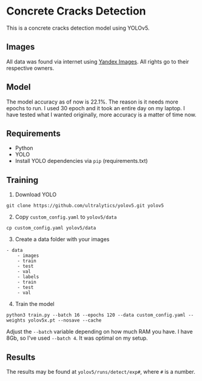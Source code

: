 # Concrete Cracks Detection
This is a concrete cracks detection model using YOLOv5. 

## Images
All data was found via internet using [Yandex Images](https://yandex.ru/images/). All rights go to their respective owners.

## Model
The model accuracy as of now is 22.1%. The reason is it needs more epochs to run. I used 30 epoch and it took an entire day on my laptop. I have tested what I wanted originally, more accuracy is a matter of time now.  

## Requirements
* Python
* YOLO
* Install YOLO dependencies via `pip` (requirements.txt)

## Training
1. Download YOLO 
```
git clone https://github.com/ultralytics/yolov5.git yolov5
```
2. Copy `custom_config.yaml` to `yolov5/data`
```
cp custom_config.yaml yolov5/data
```
3. Create a data folder with your images
```
- data
    - images
	- train
	- test
	- val
    - labels
	- train
	- test
	- val
```
4. Train the model
```
python3 train.py --batch 16 --epochs 120 --data custom_config.yaml --weights yolov5x.pt --nosave --cache 
```
Adjust the `--batch` variable depending on how much RAM you have. I have 8Gb, so I've used `--batch 4`. It was optimal on my setup. 

## Results
The results may be found at `yolov5/runs/detect/exp#`, where `#` is a number.










